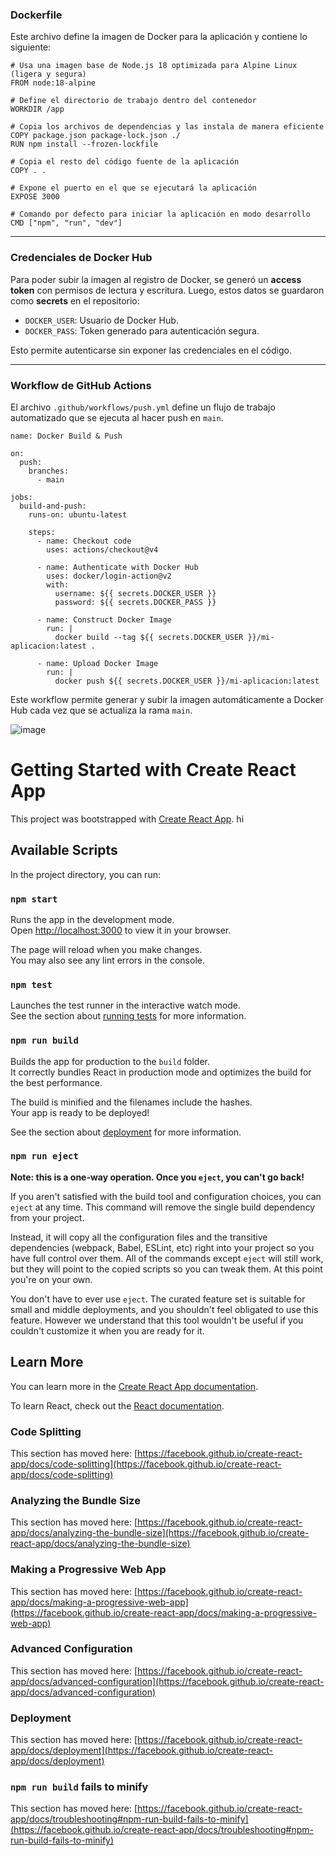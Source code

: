 ### Dockerfile
Este archivo define la imagen de Docker para la aplicación y contiene lo siguiente:

```
# Usa una imagen base de Node.js 18 optimizada para Alpine Linux (ligera y segura)
FROM node:18-alpine  

# Define el directorio de trabajo dentro del contenedor
WORKDIR /app  

# Copia los archivos de dependencias y las instala de manera eficiente
COPY package.json package-lock.json ./  
RUN npm install --frozen-lockfile  

# Copia el resto del código fuente de la aplicación
COPY . .  

# Expone el puerto en el que se ejecutará la aplicación
EXPOSE 3000  

# Comando por defecto para iniciar la aplicación en modo desarrollo
CMD ["npm", "run", "dev"]  

```
---

### Credenciales de Docker Hub
Para poder subir la imagen al registro de Docker, se generó un **access token** con permisos de lectura y escritura. Luego, estos datos se guardaron como **secrets** en el repositorio:

- `DOCKER_USER`: Usuario de Docker Hub.
- `DOCKER_PASS`: Token generado para autenticación segura.

Esto permite autenticarse sin exponer las credenciales en el código.

---

### Workflow de GitHub Actions
El archivo `.github/workflows/push.yml` define un flujo de trabajo automatizado que se ejecuta al hacer push en `main`.

```
name: Docker Build & Push

on:
  push:
    branches:
      - main

jobs:
  build-and-push:
    runs-on: ubuntu-latest

    steps:
      - name: Checkout code
        uses: actions/checkout@v4

      - name: Authenticate with Docker Hub
        uses: docker/login-action@v2
        with:
          username: ${{ secrets.DOCKER_USER }}
          password: ${{ secrets.DOCKER_PASS }}

      - name: Construct Docker Image
        run: |
          docker build --tag ${{ secrets.DOCKER_USER }}/mi-aplicacion:latest .

      - name: Upload Docker Image
        run: |
          docker push ${{ secrets.DOCKER_USER }}/mi-aplicacion:latest
```
Este workflow permite generar y subir la imagen automáticamente a Docker Hub cada vez que se actualiza la rama `main`. 

![image](https://github.com/user-attachments/assets/6752f6a6-74d3-4666-9a57-516d81d5d075)


# Getting Started with Create React App

This project was bootstrapped with [Create React App](https://github.com/facebook/create-react-app).
hi

## Available Scripts

In the project directory, you can run:

### `npm start`

Runs the app in the development mode.\
Open [http://localhost:3000](http://localhost:3000) to view it in your browser.

The page will reload when you make changes.\
You may also see any lint errors in the console.

### `npm test`

Launches the test runner in the interactive watch mode.\
See the section about [running tests](https://facebook.github.io/create-react-app/docs/running-tests) for more information.

### `npm run build`

Builds the app for production to the `build` folder.\
It correctly bundles React in production mode and optimizes the build for the best performance.

The build is minified and the filenames include the hashes.\
Your app is ready to be deployed!

See the section about [deployment](https://facebook.github.io/create-react-app/docs/deployment) for more information.

### `npm run eject`

**Note: this is a one-way operation. Once you `eject`, you can't go back!**

If you aren't satisfied with the build tool and configuration choices, you can `eject` at any time. This command will remove the single build dependency from your project.

Instead, it will copy all the configuration files and the transitive dependencies (webpack, Babel, ESLint, etc) right into your project so you have full control over them. All of the commands except `eject` will still work, but they will point to the copied scripts so you can tweak them. At this point you're on your own.

You don't have to ever use `eject`. The curated feature set is suitable for small and middle deployments, and you shouldn't feel obligated to use this feature. However we understand that this tool wouldn't be useful if you couldn't customize it when you are ready for it.

## Learn More

You can learn more in the [Create React App documentation](https://facebook.github.io/create-react-app/docs/getting-started).

To learn React, check out the [React documentation](https://reactjs.org/).

### Code Splitting

This section has moved here: [https://facebook.github.io/create-react-app/docs/code-splitting](https://facebook.github.io/create-react-app/docs/code-splitting)

### Analyzing the Bundle Size

This section has moved here: [https://facebook.github.io/create-react-app/docs/analyzing-the-bundle-size](https://facebook.github.io/create-react-app/docs/analyzing-the-bundle-size)

### Making a Progressive Web App

This section has moved here: [https://facebook.github.io/create-react-app/docs/making-a-progressive-web-app](https://facebook.github.io/create-react-app/docs/making-a-progressive-web-app)

### Advanced Configuration

This section has moved here: [https://facebook.github.io/create-react-app/docs/advanced-configuration](https://facebook.github.io/create-react-app/docs/advanced-configuration)

### Deployment

This section has moved here: [https://facebook.github.io/create-react-app/docs/deployment](https://facebook.github.io/create-react-app/docs/deployment)

### `npm run build` fails to minify

This section has moved here: [https://facebook.github.io/create-react-app/docs/troubleshooting#npm-run-build-fails-to-minify](https://facebook.github.io/create-react-app/docs/troubleshooting#npm-run-build-fails-to-minify)
